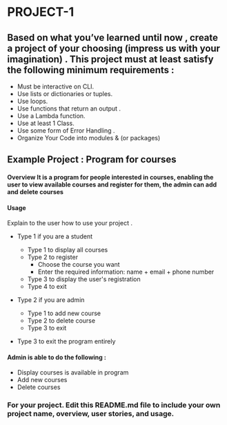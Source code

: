 # PROJECT-1

## Based on what you’ve learned until now , create a project of your choosing (impress us with your imagination) . This project must at least satisfy the following minimum requirements :

- Must be interactive on CLI.
- Use lists or dictionaries or tuples. 
- Use loops.
- Use functions that return an output . 
- Use a Lambda function.
- Use at least 1 Class.
- Use some form of Error Handling .
- Organize Your Code into modules & (or packages)

## Example Project : Program for courses

 #### Overview It is a program for people interested in courses, enabling the user to view available courses and register for them, the admin can add and delete courses 

#### Usage
Explain to the user how to use your project .
 - Type 1 if you are a student
    - Type 1 to display all courses
    - Type 2 to register
        - Choose the course you want
        - Enter the required information: name + email + phone number
    - Type 3 to display the user's registration
    - Type 4 to exit 
 - Type 2 if you are admin
    - Type 1 to add new course
    - Type 2 to delete course
    - Type 3 to exit

 - Type 3 to exit the program entirely

 #### Admin is able to do the following :
 - Display courses is available in program
 - Add new courses
 - Delete courses

### For your project. Edit this README.md file to include your own project name,  overview, user stories, and usage. 
